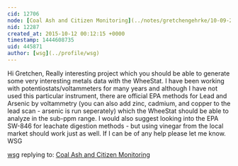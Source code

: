 ```yaml
---
cid: 12706
node: [Coal Ash and Citizen Monitoring](../notes/gretchengehrke/10-09-2015/coal-ash-and-citizen-monitoring)
nid: 12287
created_at: 2015-10-12 00:12:15 +0000
timestamp: 1444608735
uid: 445871
author: [wsg](../profile/wsg)
---
```


Hi Gretchen,
Really interesting project which you should be able to generate some very interesting metals data with the WheeStat.  I have been working with potentiostats/voltammeters for many years and although I have not used this particular instrument, there are official EPA methods for Lead and Arsenic by voltammetry (you can also add zinc, cadmium, and copper to the lead scan - arsenic is run seperately) which the WheeStat should be able to analyze in the sub-ppm range.  I would also suggest looking into the EPA SW-846 for leachate digestion methods - but using vinegar from the local market should work just as well.  If I can be of any help please let me know.
WSG

[wsg](../profile/wsg) replying to: [Coal Ash and Citizen Monitoring](../notes/gretchengehrke/10-09-2015/coal-ash-and-citizen-monitoring)

